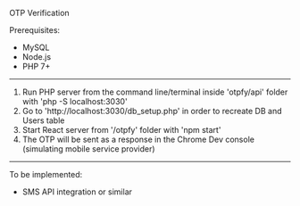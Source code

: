 OTP Verification

Prerequisites:
* MySQL 
* Node.js
* PHP 7+
--------------


1. Run PHP server from the command line/terminal inside 'otpfy/api' folder with 'php -S localhost:3030'
2. Go to 'http://localhost:3030/db_setup.php' in order to recreate DB and Users table
3. Start React server from '/otpfy' folder with 'npm start'
4. The OTP will be sent as a response in the Chrome Dev console (simulating mobile service provider)

--------------

To be implemented:
- SMS API integration or similar
